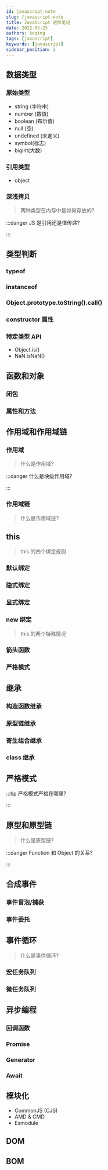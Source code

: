 ```yaml
---
id: javascript-note
slug: /javascript-note
title: JavaScript 进阶笔记
date: 2022-05-25
authors: keqing
tags: [javascript]
keywords: [javascript]
sidebar_position: 2
---
```


<!-- truncate -->

## 数据类型

### 原始类型

- string (字符串)
- number (数值)
- boolean (布尔值)
- null (空)
- undefined (未定义)
- symbol(标志)
- bigint(大数)

### 引用类型

- object

### 深浅拷贝

> 两种类型在内存中是如何存放的?

:::danger JS 是引用还是值传递?

:::

## 类型判断

### typeof

### instanceof

### Object.prototype.toString().call()

### constructor 属性

### 特定类型 API

- Object.is()
- NaN.isNaN()

## 函数和对象

### 闭包

### 属性和方法

## 作用域和作用域链

### 作用域

> 什么是作用域?

:::danger 什么是块级作用域?

:::

### 作用域链

> 什么是作用域链?

## this

> this 的四个绑定规则

### 默认绑定

### 隐式绑定

### 显式绑定

### new 绑定

> this 的两个特殊情况

### 箭头函数

### 严格模式

## 继承

### 构造函数继承

### 原型链继承

### 寄生组合继承

### class 继承

## 严格模式

:::tip 严格模式严格在哪里?

:::

## 原型和原型链

> 什么是原型链?

:::danger Function 和 Object 的关系?

:::

## 合成事件

### 事件冒泡/捕获

### 事件委托

## 事件循环

> 什么是事件循环?

### 宏任务队列

### 微任务队列

## 异步编程

### 回调函数

### Promise

### Generator

### Await

## 模块化

- CommonJS (CJS)
- AMD & CMD
- Esmodule

## DOM

## BOM
